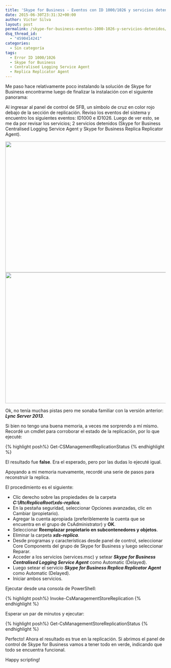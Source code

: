 ```yaml
---
title: 'Skype for Business - Eventos con ID 1000/1026 y servicios detenidos'
date: 2015-06-30T23:31:32+00:00
author: Victor Silva
layout: post
permalink: /skype-for-business-eventos-1000-1026-y-servicios-detenidos/
dsq_thread_id:
  - "4590414241"
categories:
  - Sin categoría
tags:
  - Error ID 1000/1026
  - Skype for Business
  - Centralised Logging Service Agent
  - Replica Replicator Agent
---
```

Me paso hace relativamente poco instalando la solución de Skype for Business encontrarme luego de finalizar la instalación con el siguiente panorama:

Al ingresar al panel de control de SFB, un símbolo de cruz en color rojo debajo de la sección de replicación. Reviso los eventos del sistema y encuentro los siguientes eventos: ID1000 e ID1026. Luego de ver esto, se me da por revisar los servicios; 2 servicios detenidos (Skype for Business Centralised Logging Service Agent y Skype for Business Replica Replicator Agent).

<img src="https://lh4.googleusercontent.com/--xMn1vxYSuc/VZNCpDRahMI/AAAAAAAAHBQ/gCngpxTGWhs/w904-h410-no/SFB_Error1000_01.png" width="904" height="410" class="alignnone" />

<img src="https://lh4.googleusercontent.com/-p5ZISg1kIc0/VZNCpBkCjmI/AAAAAAAAHBY/urmS9xHNbiA/w904-h410-no/SFB_Error1000_02.png" width="904" height="410" class="alignnone" />

Ok, no tenía muchas pistas pero me sonaba familiar con la versión anterior: **_Lync Server 2013_**.

Si bien no tengo una buena memoria, a veces me sorprendo a mí mismo. Recordé un cmdlet para corroborar el estado de la replicación, por lo que ejecuté:

{% highlight posh%}
Get-CSManagementReplicationStatus
{% endhighlight %}

El resultado fue **false**. Era el esperado, pero por las dudas lo ejecuté igual.

Apoyando a mi memoria nuevamente, recordé una serie de pasos para reconstruir la replica.

El procedimiento es el siguiente:

  * Clic derecho sobre las propiedades de la carpeta **_C:\RtcReplicaRoot\xds-replica_**. 
  * En la pestaña seguridad, seleccionar Opciones avanzadas, clic en Cambiar (propietario).
  * Agregar la cuenta apropiada (preferiblemente la cuenta que se encuentra en el grupo de CsAdministrator) y **OK**.
  * Seleccionar **Reemplazar propietario en subcontenedores y objetos**.
  * Eliminar la carpeta **_xds-replica_**. 
  * Desde programas y características desde panel de control, seleccionar Core Components del grupo de Skype for Business y luego seleccionar Reparar. 
  * Acceder a los servicios (services.msc) y setear **_Skype for Business Centralised Logging Service Agent_** como Automatic (Delayed). 
  * Luego setear el servicio **_Skype for Business Replica Replicator Agent_** como Automatic (Delayed). 
  * Iniciar ambos servicios.

Ejecutar desde una consola de PowerShell:

{% highlight posh%}
Invoke-CsManagementStoreReplication
{% endhighlight %}

Esperar un par de minutos y ejecutar:

{% highlight posh%}
Get-CsManagementStoreReplicationStatus
{% endhighlight %}

Perfecto! Ahora el resultado es true en la replicación. Si abrimos el panel de control de Skype for Business vamos a tener todo en verde, indicando que todo se encuentra funcional.

Happy scripting!